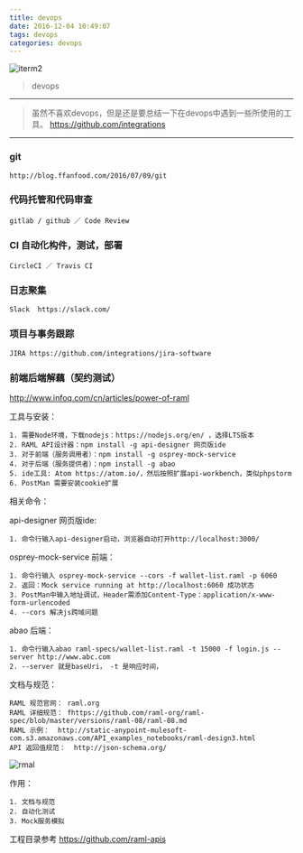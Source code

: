 ```yaml
---
title: devops
date: 2016-12-04 10:49:07
tags: devops
categories: devops
---
```


![iterm2][1]

[1]: http://o8979n2hu.bkt.clouddn.com/test-pyramid.png

<blockquote class="blockquote-center">devops</blockquote>

----------

> 虽然不喜欢devops，但是还是要总结一下在devops中遇到一些所使用的工具。
https://github.com/integrations

----------

### git  

	http://blog.ffanfood.com/2016/07/09/git

### 代码托管和代码审查

	gitlab / github ／ Code Review

### CI 自动化构件，测试，部署

	CircleCI ／ Travis CI

### 日志聚集

	Slack  https://slack.com/

### 项目与事务跟踪

	JIRA https://github.com/integrations/jira-software

### 前端后端解藕（契约测试）

<!-- more -->

http://www.infoq.com/cn/articles/power-of-raml
	
工具与安装：

	1. 需要Node环境，下载nodejs：https://nodejs.org/en/ ，选择LTS版本
	2. RAML API设计器：npm install -g api-designer 网页版ide
	3. 对于前端（服务调用者）：npm install -g osprey-mock-service
	4. 对于后端（服务提供者）：npm install -g abao
	5. ide工具: Atom https://atom.io/，然后按照扩展api-workbench，类似phpstorm
	6. PostMan 需要安装cookie扩展

相关命令：

api-designer 网页版ide:

	1. 命令行输入api-designer启动，浏览器自动打开http://localhost:3000/

osprey-mock-service 前端：

	1. 命令行输入 osprey-mock-service --cors -f wallet-list.raml -p 6060
	2. 返回：Mock service running at http://localhost:6060 成功状态
	3. PostMan中输入地址调试，Header需添加Content-Type：application/x-www-form-urlencoded
	4. --cors 解决js跨域问题

abao 后端：

	1. 命令行输入abao raml-specs/wallet-list.raml -t 15000 -f login.js --server http://www.abc.com
	2. --server 就是baseUri， -t 是响应时间，
 

文档与规范：

	RAML 规范官网： raml.org
	RAML 详细规范： fhttps://github.com/raml-org/raml-spec/blob/master/versions/raml-08/raml-08.md
	RAML 示例：  http://static-anypoint-mulesoft-com.s3.amazonaws.com/API_examples_notebooks/raml-design3.html
	API 返回值规范：	http://json-schema.org/  


![rmal][2]

[2]: http://o8979n2hu.bkt.clouddn.com/raml.jpg


作用：

	1. 文档与规范 
	2. 自动化测试
	3. Mock服务模拟

工程目录参考 https://github.com/raml-apis



